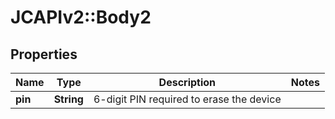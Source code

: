 # JCAPIv2::Body2

## Properties
Name | Type | Description | Notes
------------ | ------------- | ------------- | -------------
**pin** | **String** | 6-digit PIN required to erase the device | 


